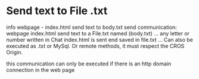 <h1>Send text to File .txt</h1>

info
webpage - index.html send text to body.txt
send communication: webpage index.html send text to a File.txt named (body.txt) ...
any letter or number written in Chat index.html is sent end saved in file.txt ...
Can also be executed as .txt or MySql. Or remote methods, it must respect the CROS Origin.


this communication can only be executed if there is an http domain connection in the web page
